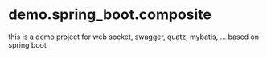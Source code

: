 # demo.spring_boot.composite

this is a demo project for web socket, swagger, quatz, mybatis, ... based on spring boot

